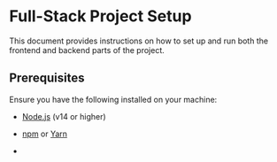 # Full-Stack Project Setup

This document provides instructions on how to set up and run both the frontend and backend parts of the project.

## Prerequisites

Ensure you have the following installed on your machine:

- [Node.js](https://nodejs.org/en/download/) (v14 or higher)
- [npm](https://www.npmjs.com/) or [Yarn](https://yarnpkg.com/)

- 
